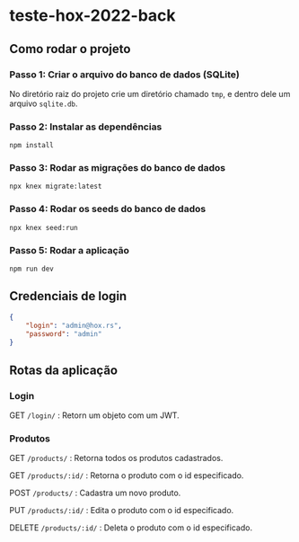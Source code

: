 # teste-hox-2022-back

## Como rodar o projeto

### Passo 1: Criar o arquivo do banco de dados (SQLite)
No diretório raiz do projeto crie um diretório chamado ```tmp```, e dentro dele um arquivo ```sqlite.db```.

### Passo 2: Instalar as dependências

```
npm install
```

### Passo 3: Rodar as migrações do banco de dados

```
npx knex migrate:latest
```

### Passo 4: Rodar os seeds do banco de dados

```
npx knex seed:run
```

### Passo 5: Rodar a aplicação

```
npm run dev
```

## Credenciais de login
```json
{
	"login": "admin@hox.rs",
	"password": "admin"
}
```

## Rotas da aplicação

### Login

GET ```/login/``` : Retorn um objeto com um JWT.<br>

### Produtos

GET <code>/products/</code> : Retorna todos os produtos cadastrados.

GET <code>/products/:id/</code> : Retorna o produto com o id especificado.

POST <code>/products/</code> : Cadastra um novo produto.
  
PUT <code>/products/:id/</code> : Edita o produto com o id especificado.

DELETE <code>/products/:id/</code> : Deleta o produto com o id especificado.
